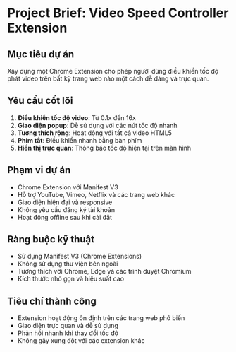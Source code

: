 # Project Brief: Video Speed Controller Extension

## Mục tiêu dự án
Xây dựng một Chrome Extension cho phép người dùng điều khiển tốc độ phát video trên bất kỳ trang web nào một cách dễ dàng và trực quan.

## Yêu cầu cốt lõi
1. **Điều khiển tốc độ video**: Từ 0.1x đến 16x
2. **Giao diện popup**: Dễ sử dụng với các nút tốc độ nhanh
3. **Tương thích rộng**: Hoạt động với tất cả video HTML5
4. **Phím tắt**: Điều khiển nhanh bằng bàn phím
5. **Hiển thị trực quan**: Thông báo tốc độ hiện tại trên màn hình

## Phạm vi dự án
- Chrome Extension với Manifest V3
- Hỗ trợ YouTube, Vimeo, Netflix và các trang web khác
- Giao diện hiện đại và responsive
- Không yêu cầu đăng ký tài khoản
- Hoạt động offline sau khi cài đặt

## Ràng buộc kỹ thuật
- Sử dụng Manifest V3 (Chrome Extensions)
- Không sử dụng thư viện bên ngoài
- Tương thích với Chrome, Edge và các trình duyệt Chromium
- Kích thước nhỏ gọn và hiệu suất cao

## Tiêu chí thành công
- Extension hoạt động ổn định trên các trang web phổ biến
- Giao diện trực quan và dễ sử dụng
- Phản hồi nhanh khi thay đổi tốc độ
- Không gây xung đột với các extension khác